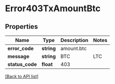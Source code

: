 # Error403TxAmountBtc

## Properties

Name | Type | Description | Notes
------------ | ------------- | ------------- | -------------
**error_code** | **string** | amount.btc |
**message** | **string** | BTC|LTC|BCH payment amount must be at least 0.00000000000001, not ${transaction.amount}. |
**status_code** | **float** | 403 |

[[Back to API list]](../../README.md#api-endpoints)
